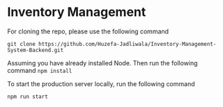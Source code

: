 # Inventory Management

For cloning the repo, please use the following command

`git clone https://github.com/Huzefa-Jadliwala/Inventory-Management-System-Backend.git`

Assuming you have already installed Node. Then run the following command
`npm install`

To start the production server locally, run the following command
```
npm run start
```
